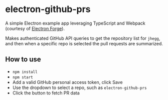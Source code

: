 # electron-github-prs

A simple Electron example app leveraging TypeScript and Webpack (courtesy of [Electron Forge](https://www.electronforge.io/templates/typescript-+-webpack-template)).

Makes authenticated GitHub API queries to get the repository list for `jhegg`, and then when a specific repo is selected the pull requests are summarized.

## How to use

- `npm install`
- `npm start`
- Add a valid GitHub personal access token, click Save
- Use the dropdown to select a repo, such as `electron-github-prs`
- Click the button to fetch PR data
